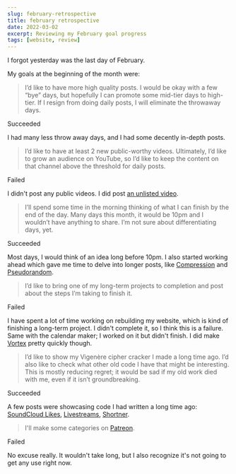 ```yaml
---
slug: february-retrospective
title: february retrospective
date: 2022-03-02
excerpt: Reviewing my February goal progress
tags: [website, review]
---
```


<script>
  import Callout from "$lib/components/base/callout.svelte";
</script>

I forgot yesterday was the last day of February.

My goals at the beginning of the month were:

> I’d like to have more high quality posts. I would be okay with a few “bye” days, but hopefully I can promote some mid-tier days to high-tier. If I resign from doing daily posts, I will eliminate the throwaway days.

<Callout type="success">Succeeded</Callout>

I had many less throw away days, and I had some decently in-depth posts.

> I’d like to have at least 2 new public-worthy videos. Ultimately, I’d like to grow an audience on YouTube, so I’d like to keep the content on that channel above the threshold for daily posts.

<Callout type="warning">Failed</Callout>

I didn't post any public videos. I did post [an unlisted video](https://www.youtube.com/watch?v=WPAhIPJNIDM).

> I’ll spend some time in the morning thinking of what I can finish by the end of the day. Many days this month, it would be 10pm and I wouldn’t have anything to share. I’m not sure about differentiating days, yet.

<Callout type="success">Succeeded</Callout>

Most days, I would think of an idea long before 10pm. I also started working ahead which gave me time to delve into longer posts, like [Compression](https://frankiemercado.com/2022/02/12/compression/) and [Pseudorandom](https://frankiemercado.com/2022/02/13/pseudorandom/).

> I’d like to bring one of my long-term projects to completion and post about the steps I’m taking to finish it.

<Callout type="warning">Failed</Callout>

I have spent a lot of time working on rebuilding my website, which is kind of finishing a long-term project. I didn't complete it, so I think this is a failure. Same with the calendar maker; I worked on it but didn't finish. I did make [Vortex](https://vortex.ihtfy.com/) pretty quickly though.

> I’d like to show my Vigenère cipher cracker I made a long time ago. I’d also like to check what other old code I have that might be interesting. This is mostly reducing regret; it would be sad if my old work died with me, even if it isn’t groundbreaking.

<Callout type="success">Succeeded</Callout>

A few posts were showcasing code I had written a long time ago: [SoundCloud Likes](https://frankiemercado.com/2022/02/02/soundcloud-likes/), [Livestreams](https://frankiemercado.com/2022/02/03/livestreams/), [Shortner](https://frankiemercado.com/2022/02/07/shortner/).

> I'll make some categories on [Patreon](https://www.patreon.com/IHTFY).

<Callout type="warning">Failed</Callout>


No excuse really. It wouldn't take long, but I also recognize it's not going to get any use right now.
